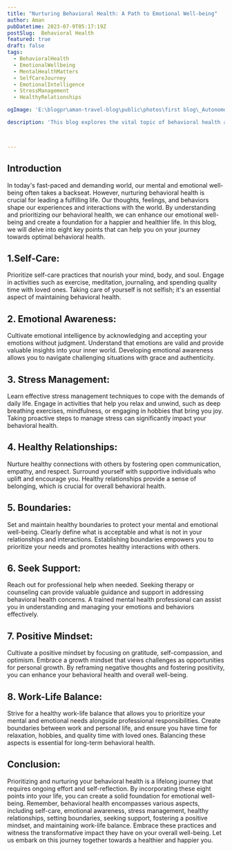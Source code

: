 ```yaml
---
title: "Nurturing Behavioral Health: A Path to Emotional Well-being"
author: Aman
pubDatetime: 2023-07-9T05:17:19Z
postSlug:  Behavioral Health
featured: true
draft: false
tags:
  - BehavioralHealth
  - EmotionalWellbeing
  - MentalHealthMatters
  - SelfCareJourney
  - EmotionalIntelligence
  - StressManagement
  - HealthyRelationships  

ogImage: 'E:\blogpr\aman-travel-blog\public\photos\first blog\_Autonomous Wea 0.png'

description: 'This blog explores the vital topic of behavioral health and its significance in fostering emotional well-being. Discover eight essential points to consider for maintaining and enhancing your mental and emotional wellness.'



---
```

## Introduction

In today's fast-paced and demanding world, our mental and emotional well-being often takes a backseat. However, nurturing behavioral health is crucial for leading a fulfilling life. Our thoughts, feelings, and behaviors shape our experiences and interactions with the world. By understanding and prioritizing our behavioral health, we can enhance our emotional well-being and create a foundation for a happier and healthier life. In this blog, we will delve into eight key points that can help you on your journey towards optimal behavioral health.

## 1.Self-Care:
 Prioritize self-care practices that nourish your mind, body, and soul. Engage in activities such as exercise, meditation, journaling, and spending quality time with loved ones. Taking care of yourself is not selfish; it's an essential aspect of maintaining behavioral health.

## 2. Emotional Awareness:
 Cultivate emotional intelligence by acknowledging and accepting your emotions without judgment. Understand that emotions are valid and provide valuable insights into your inner world. Developing emotional awareness allows you to navigate challenging situations with grace and authenticity.

## 3. Stress Management:
 Learn effective stress management techniques to cope with the demands of daily life. Engage in activities that help you relax and unwind, such as deep breathing exercises, mindfulness, or engaging in hobbies that bring you joy. Taking proactive steps to manage stress can significantly impact your behavioral health.

## 4. Healthy Relationships:
 Nurture healthy connections with others by fostering open communication, empathy, and respect. Surround yourself with supportive individuals who uplift and encourage you. Healthy relationships provide a sense of belonging, which is crucial for overall behavioral health.

## 5. Boundaries: 
Set and maintain healthy boundaries to protect your mental and emotional well-being. Clearly define what is acceptable and what is not in your relationships and interactions. Establishing boundaries empowers you to prioritize your needs and promotes healthy interactions with others.

## 6. Seek Support:
 Reach out for professional help when needed. Seeking therapy or counseling can provide valuable guidance and support in addressing behavioral health concerns. A trained mental health professional can assist you in understanding and managing your emotions and behaviors effectively.

## 7. Positive Mindset:
 Cultivate a positive mindset by focusing on gratitude, self-compassion, and optimism. Embrace a growth mindset that views challenges as opportunities for personal growth. By reframing negative thoughts and fostering positivity, you can enhance your behavioral health and overall well-being.

## 8. Work-Life Balance:
 Strive for a healthy work-life balance that allows you to prioritize your mental and emotional needs alongside professional responsibilities. Create boundaries between work and personal life, and ensure you have time for relaxation, hobbies, and quality time with loved ones. Balancing these aspects is essential for long-term behavioral health.

## Conclusion:
Prioritizing and nurturing your behavioral health is a lifelong journey that requires ongoing effort and self-reflection. By incorporating these eight points into your life, you can create a solid foundation for emotional well-being. Remember, behavioral health encompasses various aspects, including self-care, emotional awareness, stress management, healthy relationships, setting boundaries, seeking support, fostering a positive mindset, and maintaining work-life balance. Embrace these practices and witness the transformative impact they have on your overall well-being. Let us embark on this journey together towards a healthier and happier you.